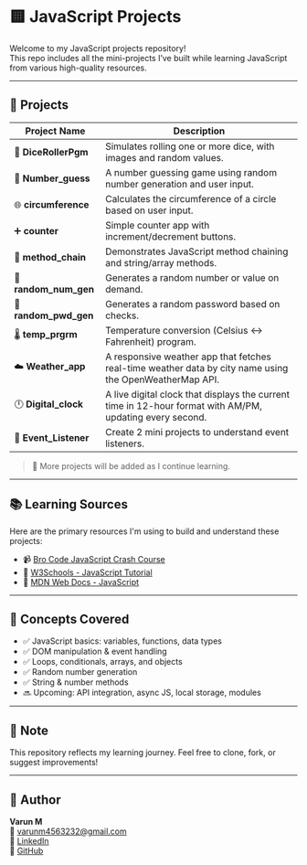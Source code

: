 # 🟨 JavaScript Projects

Welcome to my JavaScript projects repository!  
This repo includes all the mini-projects I’ve built while learning JavaScript from various high-quality resources.

---

## 📁 Projects

| Project Name        | Description |
|---------------------|-------------|
| 🎲 **DiceRollerPgm**   | Simulates rolling one or more dice, with images and random values. |
| 🔢 **Number_guess**    | A number guessing game using random number generation and user input. |
| 🌐 **circumference**   | Calculates the circumference of a circle based on user input. |
| ➕ **counter**         | Simple counter app with increment/decrement buttons. |
| 🔗 **method_chain**    | Demonstrates JavaScript method chaining and string/array methods. |
| 🔢 **random_num_gen**      | Generates a random number or value on demand. |
| 🔡 **random_pwd_gen**      | Generates a random password based on checks. |
| 🌡️ **temp_prgrm**      | Temperature conversion (Celsius ↔ Fahrenheit) program. |
| ☁️ **Weather_app**      | A responsive weather app that fetches real-time weather data by city name using the OpenWeatherMap API. |
| 🕛 **Digital_clock**      | A live digital clock that displays the current time in 12-hour format with AM/PM, updating every second. |
| 🎈 **Event_Listener**      | Create 2 mini projects to understand event listeners. |

> 📌 More projects will be added as I continue learning.

---

## 📚 Learning Sources

Here are the primary resources I'm using to build and understand these projects:

- 📹 [Bro Code JavaScript Crash Course](https://www.youtube.com/watch?v=lfmg-EJ8gm4)
- 📘 [W3Schools - JavaScript Tutorial](https://www.w3schools.com/js/default.asp)
- 📘 [MDN Web Docs - JavaScript](https://developer.mozilla.org/en-US/docs/Web/JavaScript)

---

## 🧠 Concepts Covered

- ✅ JavaScript basics: variables, functions, data types
- ✅ DOM manipulation & event handling
- ✅ Loops, conditionals, arrays, and objects
- ✅ Random number generation
- ✅ String & number methods
- 🔜 Upcoming: API integration, async JS, local storage, modules

---

## 📌 Note

This repository reflects my learning journey. Feel free to clone, fork, or suggest improvements!

---

## 👤 Author

**Varun M**  
📧 varunm4563232@gmail.com  
🔗 [LinkedIn](https://www.linkedin.com/in/varunm02/)  
🔗 [GitHub](https://github.com/usernamemvr)
